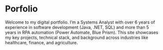 # Porfolio
Welcome to my digital portfolio. I’m a Systems Analyst with over 6 years of experience in software development (Java, .NET, SQL) and more than 5 years in RPA automation (Power Automate, Blue Prism). This site showcases my key projects, technical stack, and background across industries like healthcare, finance, and agriculture.
